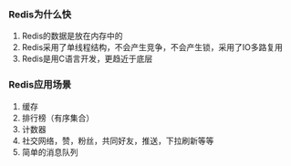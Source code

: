 ### Redis为什么快
1. Redis的数据是放在内存中的
2. Redis采用了单线程结构，不会产生竞争，不会产生锁，采用了IO多路复用
3. Redis是用C语言开发，更趋近于底层

### Redis应用场景
1. 缓存
2. 排行榜（有序集合）
3. 计数器
4. 社交网络，赞，粉丝，共同好友，推送，下拉刷新等等
5. 简单的消息队列

